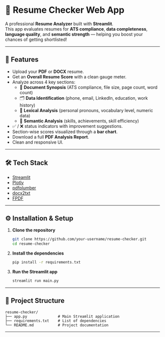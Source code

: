 # 📄 Resume Checker Web App

A professional **Resume Analyzer** built with **Streamlit**.  
This app evaluates resumes for **ATS compliance**, **data completeness**, **language quality**, and **semantic strength** — helping you boost your chances of getting shortlisted!

---

## 🚀 Features

- Upload your **PDF** or **DOCX** resume.
- Get an **Overall Resume Score** with a clean gauge meter.
- Analyze across 4 key sections:
  - 📄 **Document Synopsis** (ATS compliance, file size, page count, word count)
  - 🗂 **Data Identification** (phone, email, LinkedIn, education, work history)
  - 📝 **Lexical Analysis** (personal pronouns, vocabulary level, numeric data)
  - 💬 **Semantic Analysis** (skills, achievements, skill efficiency)
- ✅ / ❌ status indicators with improvement suggestions.
- Section-wise scores visualized through a **bar chart**.
- Download a full **PDF Analysis Report**.
- Clean and responsive UI.

---

## 🛠 Tech Stack

- [Streamlit](https://streamlit.io/)
- [Plotly](https://plotly.com/)
- [pdfplumber](https://github.com/jsvine/pdfplumber)
- [docx2txt](https://pypi.org/project/docx2txt/)
- [FPDF](https://pyfpdf.github.io/fpdf2/)

---

## ⚙️ Installation & Setup

1. **Clone the repository**
   ```bash
   git clone https://github.com/your-username/resume-checker.git
   cd resume-checker
   ```

2. **Install the dependencies**
   ```bash
   pip install -r requirements.txt
   ```

3. **Run the Streamlit app**
   ```bash
   streamlit run main.py
   ```

---

## 📂 Project Structure

```
resume-checker/
├── app.py              # Main Streamlit application
├── requirements.txt    # List of dependencies
└── README.md           # Project documentation
```

---
